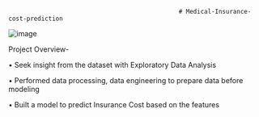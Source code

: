                                                    # Medical-Insurance-cost-prediction

![image](https://user-images.githubusercontent.com/87874194/173133039-71e40966-0c17-46c6-a73c-e8c8883aec07.png)

Project Overview-

• Seek insight from the dataset with Exploratory Data Analysis

• Performed data processing, data engineering to prepare data before modeling

• Built a model to predict Insurance Cost based on the features
